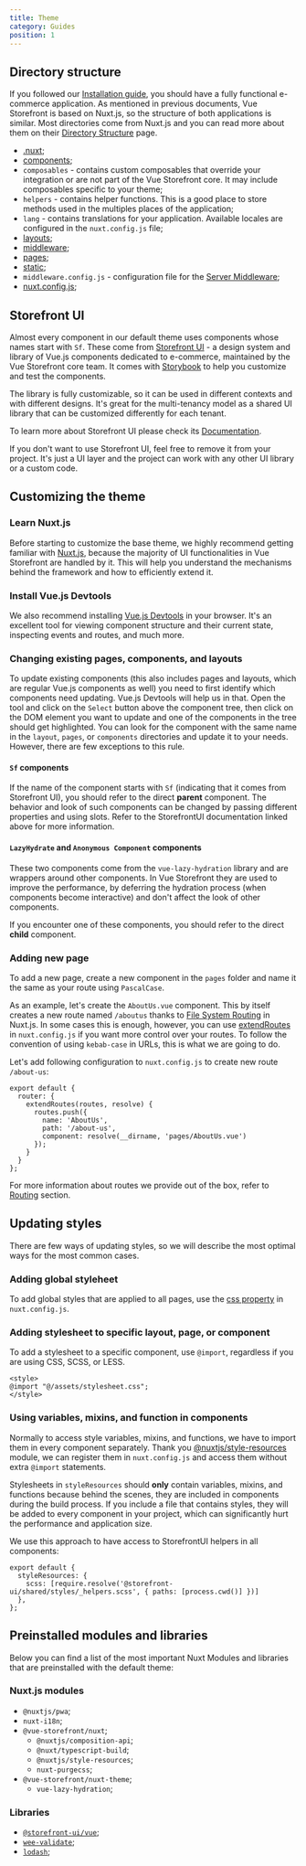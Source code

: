 ```yaml
---
title: Theme
category: Guides
position: 1
---
```


## Directory structure

If you followed our [Installation guide](/general/installation), you should have a fully functional e-commerce application. As mentioned in previous documents, Vue Storefront is based on Nuxt.js, so the structure of both applications is similar. Most directories come from Nuxt.js and you can read more about them on their [Directory Structure](https://nuxtjs.org/docs/2.x/get-started/directory-structure) page.

* [.nuxt](https://nuxtjs.org/docs/2.x/directory-structure/nuxt);
* [components](https://nuxtjs.org/docs/2.x/directory-structure/components);
* `composables` - contains custom composables that override your integration or are not part of the Vue Storefront core. It may include composables specific to your theme;
* `helpers` - contains helper functions. This is a good place to store methods used in the multiples places of the application;
* `lang` - contains translations for your application. Available locales are configured in the `nuxt.config.js` file;
* [layouts](https://nuxtjs.org/docs/2.x/directory-structure/layouts);
* [middleware](https://nuxtjs.org/docs/2.x/directory-structure/middleware);
* [pages](https://nuxtjs.org/docs/2.x/directory-structure/pages);
* [static](https://nuxtjs.org/docs/2.x/directory-structure/static);
* `middleware.config.js` - configuration file for the [Server Middleware](/advanced/server-middleware);
* [nuxt.config.js](https://nuxtjs.org/docs/2.x/directory-structure/nuxt-config);

## Storefront UI

<doc-img src="/theme/storefront-ui.jpg" alt="Storefront UI banner"></doc-img>

Almost every component in our default theme uses components whose names start with `Sf`. These come from [Storefront UI](http://storefrontui.io/) - a design system and library of Vue.js components dedicated to e-commerce, maintained by the Vue Storefront core team. It comes with [Storybook](https://storybook.storefrontui.io/) to help you customize and test the components.

The library is fully customizable, so it can be used in different contexts and with different designs.
It's great for the multi-tenancy model as a shared UI library that can be customized differently for each tenant.

To learn more about Storefront UI please check its [Documentation](https://docs.storefrontui.io/).

<alert type="tip" title="Want to use another UI library? No problem!">

If you don't want to use Storefront UI, feel free to remove it from your project. It's just a UI layer and the project can work with any other UI library or a custom code.

</alert>

## Customizing the theme

### Learn Nuxt.js

Before starting to customize the base theme, we highly recommend getting familiar with [Nuxt.js](https://nuxtjs.org/), because the majority of UI functionalities in Vue Storefront are handled by it. This will help you understand the mechanisms behind the framework and how to efficiently extend it.

### Install Vue.js Devtools

We also recommend installing [Vue.js Devtools](https://github.com/vuejs/vue-devtools#installation) in your browser. It's an excellent tool for viewing component structure and their current state, inspecting events and routes, and much more.

<doc-img src="/theme/vue-devtools.jpg"></doc-img>

### Changing existing pages, components, and layouts

To update existing components (this also includes pages and layouts, which are regular Vue.js components as well) you need to first identify which components need updating. Vue.js Devtools will help us in that. Open the tool and click on the `Select` button above the component tree, then click on the DOM element you want to update and one of the components in the tree should get highlighted. You can look for the component with the same name in the `layout`, `pages`, or `components` directories and update it to your needs. However, there are few exceptions to this rule.

#### `Sf` components

If the name of the component starts with `Sf` (indicating that it comes from Storefront UI), you should refer to the direct **parent** component. The behavior and look of such components can be changed by passing different properties and using slots. Refer to the StorefrontUI documentation linked above for more information.

#### `LazyHydrate` and `Anonymous Component` components

These two components come from the `vue-lazy-hydration` library and are wrappers around other components. In Vue Storefront they are used to improve the performance, by deferring the hydration process (when components become interactive) and don't affect the look of other components.

If you encounter one of these components, you should refer to the direct **child** component. 

### Adding new page

To add a new page, create a new component in the `pages` folder and name it the same as your route using `PascalCase`.

As an example, let's create the `AboutUs.vue` component. This by itself creates a new route named `/aboutus` thanks to [File System Routing](https://nuxtjs.org/docs/2.x/features/file-system-routing/) in Nuxt.js. In some cases this is enough, however, you can use [extendRoutes](https://nuxtjs.org/guides/configuration-glossary/configuration-router#extendroutes) in `nuxt.config.js` if you want more control over your routes. To follow the convention of using `kebab-case` in URLs, this is what we are going to do.

Let's add following configuration to `nuxt.config.js` to create new route `/about-us`:

```javascript[nuxt.config.js]
export default {
  router: {
    extendRoutes(routes, resolve) {
      routes.push({
        name: 'AboutUs',
        path: '/about-us',
        component: resolve(__dirname, 'pages/AboutUs.vue')
      });
    }
  }
};
```

For more information about routes we provide out of the box, refer to [Routing](../general/key-concepts.html#routing) section.

## Updating styles

There are few ways of updating styles, so we will describe the most optimal ways for the most common cases.

### Adding global styleheet

To add global styles that are applied to all pages, use the [css property](https://nuxtjs.org/docs/2.x/configuration-glossary/configuration-css/) in `nuxt.config.js`.

### Adding stylesheet to specific layout, page, or component

To add a stylesheet to a specific component, use `@import`, regardless if you are using CSS, SCSS, or LESS.

```vue
<style>
@import "@/assets/stylesheet.css";
</style>
```

### Using variables, mixins, and function in components

Normally to access style variables, mixins, and functions, we have to import them in every component separately. Thank you [@nuxtjs/style-resources](https://github.com/nuxt-community/style-resources-module#readme) module, we can register them in `nuxt.config.js` and access them without extra `@import` statements.

<alert type="danger" title="Be careful">

Stylesheets in `styleResources` should **only** contain variables, mixins, and functions because behind the scenes, they are included in components during the build process. If you include a file that contains styles, they will be added to every component in your project, which can significantly hurt the performance and application size.

</alert>

We use this approach to have access to StorefrontUI helpers in all components:

```js[nuxt.config.js]
export default {
  styleResources: {
    scss: [require.resolve('@storefront-ui/shared/styles/_helpers.scss', { paths: [process.cwd()] })]
  },
};
```

## Preinstalled modules and libraries

Below you can find a list of the most important Nuxt Modules and libraries that are preinstalled with the default theme:

### Nuxt.js modules

- `@nuxtjs/pwa`;
- `nuxt-i18n`;
- `@vue-storefront/nuxt`;
  - `@nuxtjs/composition-api`;
  - `@nuxt/typescript-build`;
  - `@nuxtjs/style-resources`;
  - `nuxt-purgecss`;
- `@vue-storefront/nuxt-theme`;
  - `vue-lazy-hydration`;

### Libraries

- [`@storefront-ui/vue`](https://storefrontui.io);
- [`wee-validate`](https://vee-validate.logaretm.com/v3);
- [`lodash`](https://lodash.com/);
